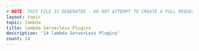 ```yaml
---
# NOTE: THIS FILE IS GENERATED - DO NOT ATTEMPT TO CREATE A PULL REQUEST TO UPDATE THE DATA. 
layout: topic
topic: lambda
title: lambda Serverless Plugins
description: '14 lambda ServerLess Plugins'
count: 14
---
```

